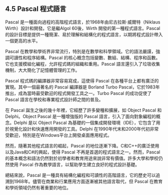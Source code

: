 ## 4.5 Pascal 程式語言

Pascal 是一種面向過程的高階程式語言，於1968年由尼古拉斯·威爾特（Niklaus Wirth）設計和開發。它是繼Algol 60後，Wirth 開發的第一種程式語言。Pascal 的設計目標是提供一種簡潔、易於理解和結構化的程式語言，以期將程式設計帶入一個更高的水平。

Pascal 在教學和學術界非常流行，特別是在數學和科學領域。它的語法嚴謹，強調可讀性和程序結構。Pascal 的核心概念包括變數、數組、結構、程序和函數。它也支援模組化編程，允許程式碼的組織和重用。Pascal 語言還引入了垃圾收集機制，大大簡化了記憶體管理的工作。

Pascal 程式碼的編譯器非常容易寫成，這使得 Pascal 在各種平台上都有廣泛的實現。其中一個最著名的 Pascal 編譯器是 Borland Turbo Pascal，它於1983年推出，成為當時最受歡迎的程式開發工具之一。Turbo Pascal 的成功促使了 Pascal 語言在學校和專業程式設計師之間的普及。

在 Pascal 誕生之後的幾十年裡，它經歷了許多變種和擴展，如 Object Pascal 和 Delphi。Object Pascal 是一種增強版的 Pascal 語言，引入了面向對象編程的概念。Delphi 是以 Object Pascal 為基礎的一個集成開發環境（IDE），它包含了用於視覺化設計和快速應用開發的工具。Delphi 在1990年代末和2000年代初非常受歡迎，特別是在Windows平台上開發桌面應用程式。

然而，隨著其他程式語言的崛起，Pascal 的地位逐漸下降。C和C++的廣泛使用以及Java和C#的興起，使得 Pascal 不再是首選的程式語言之一。然而，Pascal 的基本概念和語法仍然對於初學者和教育用途來說非常有價值。許多大學和學校仍然使用 Pascal 作為教學語言，以幫助學生建立良好的程式設計基礎。

總結來說，Pascal 是一種具有結構化編程和可讀性的高階語言，它的歷史可以追溯到1968年。儘管在商業和行業應用方面逐漸被其他語言取代，但 Pascal 在教育和學術領域仍然有著重要的地位。